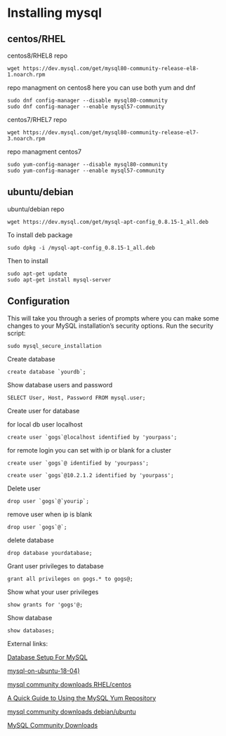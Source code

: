 
# Installing mysql

## centos/RHEL

centos8/RHEL8 repo

```
wget https://dev.mysql.com/get/mysql80-community-release-el8-1.noarch.rpm
```

repo managment on centos8 here you can use both yum and dnf
```
sudo dnf config-manager --disable mysql80-community
sudo dnf config-manager --enable mysql57-community
```

centos7/RHEL7 repo
```
wget https://dev.mysql.com/get/mysql80-community-release-el7-3.noarch.rpm
```

repo managment centos7 
```
sudo yum-config-manager --disable mysql80-community
sudo yum-config-manager --enable mysql57-community
```



## ubuntu/debian

ubuntu/debian repo
```
wget https://dev.mysql.com/get/mysql-apt-config_0.8.15-1_all.deb
```
To install deb package
```
sudo dpkg -i /mysql-apt-config_0.8.15-1_all.deb
```
Then to install 
```
sudo apt-get update
sudo apt-get install mysql-server
```
## Configuration

This will take you through a series of prompts where you can make some changes to 
your MySQL installation’s security options.
Run the security script:
```
sudo mysql_secure_installation
```
Create database 
```
create database `yourdb`;
```

Show database users and password
```
SELECT User, Host, Password FROM mysql.user;

```

Create user for database 

for local db user localhost
```
create user `gogs`@localhost identified by 'yourpass';
```
for remote login you can set with ip or blank for a cluster 
```
create user `gogs`@ identified by 'yourpass';
```
```
create user `gogs`@10.2.1.2 identified by 'yourpass';
```

Delete user
```
drop user `gogs`@`yourip`;
```
remove user when ip is blank
```
drop user `gogs`@`;
```
delete database
```
drop database yourdatabase;
```
Grant user privileges to database
```
grant all privileges on gogs.* to gogs@;
```
Show what your user privileges
```
show grants for 'gogs'@;
```
Show database
```
show databases;
```


External links:

[Database Setup For MySQL](https://confluence.atlassian.com/doc/database-setup-for-mysql-128747.html)

[mysql-on-ubuntu-18-04)](https://www.digitalocean.com/community/tutorials/how-to-install-mysql-on-ubuntu-18-04)

[mysql community downloads RHEL/centos](https://dev.mysql.com/downloads/repo/yum/)

[A Quick Guide to Using the MySQL Yum Repository](https://dev.mysql.com/doc/mysql-yum-repo-quick-guide/en/)

[mysql community downloads debian/ubuntu](https://dev.mysql.com/downloads/repo/apt/)

[MySQL Community Downloads](https://dev.mysql.com/downloads/)
